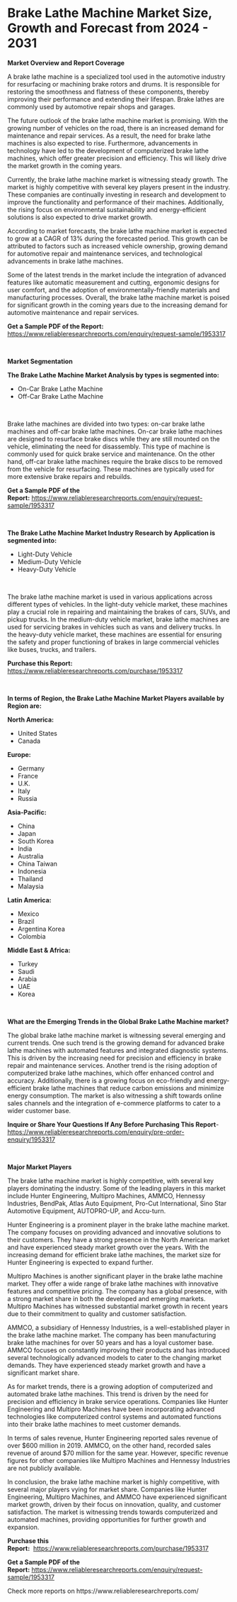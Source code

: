 <p><h1>Brake Lathe Machine Market Size, Growth and Forecast from 2024 - 2031</h1></p><p><strong>Market Overview and Report Coverage</strong></p>
<p><p>A brake lathe machine is a specialized tool used in the automotive industry for resurfacing or machining brake rotors and drums. It is responsible for restoring the smoothness and flatness of these components, thereby improving their performance and extending their lifespan. Brake lathes are commonly used by automotive repair shops and garages.</p><p>The future outlook of the brake lathe machine market is promising. With the growing number of vehicles on the road, there is an increased demand for maintenance and repair services. As a result, the need for brake lathe machines is also expected to rise. Furthermore, advancements in technology have led to the development of computerized brake lathe machines, which offer greater precision and efficiency. This will likely drive the market growth in the coming years.</p><p>Currently, the brake lathe machine market is witnessing steady growth. The market is highly competitive with several key players present in the industry. These companies are continually investing in research and development to improve the functionality and performance of their machines. Additionally, the rising focus on environmental sustainability and energy-efficient solutions is also expected to drive market growth.</p><p>According to market forecasts, the brake lathe machine market is expected to grow at a CAGR of 13% during the forecasted period. This growth can be attributed to factors such as increased vehicle ownership, growing demand for automotive repair and maintenance services, and technological advancements in brake lathe machines.</p><p>Some of the latest trends in the market include the integration of advanced features like automatic measurement and cutting, ergonomic designs for user comfort, and the adoption of environmentally-friendly materials and manufacturing processes. Overall, the brake lathe machine market is poised for significant growth in the coming years due to the increasing demand for automotive maintenance and repair services.</p></p>
<p><strong>Get a Sample PDF of the Report:</strong> <a href="https://www.reliableresearchreports.com/enquiry/request-sample/1953317">https://www.reliableresearchreports.com/enquiry/request-sample/1953317</a></p>
<p>&nbsp;</p>
<p><strong>Market Segmentation</strong></p>
<p><strong>The Brake Lathe Machine Market Analysis by types is segmented into:</strong></p>
<p><ul><li>On-Car Brake Lathe Machine</li><li>Off-Car Brake Lathe Machine</li></ul></p>
<p>&nbsp;</p>
<p><p>Brake lathe machines are divided into two types: on-car brake lathe machines and off-car brake lathe machines. On-car brake lathe machines are designed to resurface brake discs while they are still mounted on the vehicle, eliminating the need for disassembly. This type of machine is commonly used for quick brake service and maintenance. On the other hand, off-car brake lathe machines require the brake discs to be removed from the vehicle for resurfacing. These machines are typically used for more extensive brake repairs and rebuilds.</p></p>
<p><strong>Get a Sample PDF of the Report:</strong>&nbsp;<a href="https://www.reliableresearchreports.com/enquiry/request-sample/1953317">https://www.reliableresearchreports.com/enquiry/request-sample/1953317</a></p>
<p>&nbsp;</p>
<p><strong>The Brake Lathe Machine Market Industry Research by Application is segmented into:</strong></p>
<p><ul><li>Light-Duty Vehicle</li><li>Medium-Duty Vehicle</li><li>Heavy-Duty Vehicle</li></ul></p>
<p>&nbsp;</p>
<p><p>The brake lathe machine market is used in various applications across different types of vehicles. In the light-duty vehicle market, these machines play a crucial role in repairing and maintaining the brakes of cars, SUVs, and pickup trucks. In the medium-duty vehicle market, brake lathe machines are used for servicing brakes in vehicles such as vans and delivery trucks. In the heavy-duty vehicle market, these machines are essential for ensuring the safety and proper functioning of brakes in large commercial vehicles like buses, trucks, and trailers.</p></p>
<p><strong>Purchase this Report:</strong>&nbsp; <a href="https://www.reliableresearchreports.com/purchase/1953317">https://www.reliableresearchreports.com/purchase/1953317</a></p>
<p>&nbsp;</p>
<p><strong>In terms of Region, the Brake Lathe Machine Market Players available by Region are:</strong></p>
<p>
    <p> <strong> North America: </strong>
        <ul>
            <li>United States</li>
            <li>Canada</li>
        </ul>
        </p> 
    <p> <strong> Europe: </strong>
        <ul>
            <li>Germany</li>
            <li>France</li>
            <li>U.K.</li>
            <li>Italy</li>
            <li>Russia</li>
        </ul>
        </p> 
    <p> <strong> Asia-Pacific: </strong>
        <ul>
            <li>China</li>
            <li>Japan</li>
            <li>South Korea</li>
            <li>India</li>
            <li>Australia</li>
            <li>China Taiwan</li>
            <li>Indonesia</li>
            <li>Thailand</li>
            <li>Malaysia</li>
        </ul>
        </p> 
    <p> <strong> Latin America: </strong>
        <ul>
            <li>Mexico</li>
            <li>Brazil</li>
            <li>Argentina Korea</li>
            <li>Colombia</li>
        </ul>
        </p> 
    <p> <strong> Middle East & Africa: </strong>
        <ul>
            <li>Turkey</li>
            <li>Saudi</li>
            <li>Arabia</li>
            <li>UAE</li>
            <li>Korea</li>
        </ul>
    </p>
    </p>
<p>&nbsp;</p>
<p><strong>What are the Emerging Trends in the Global Brake Lathe Machine market?</strong></p>
<p><p>The global brake lathe machine market is witnessing several emerging and current trends. One such trend is the growing demand for advanced brake lathe machines with automated features and integrated diagnostic systems. This is driven by the increasing need for precision and efficiency in brake repair and maintenance services. Another trend is the rising adoption of computerized brake lathe machines, which offer enhanced control and accuracy. Additionally, there is a growing focus on eco-friendly and energy-efficient brake lathe machines that reduce carbon emissions and minimize energy consumption. The market is also witnessing a shift towards online sales channels and the integration of e-commerce platforms to cater to a wider customer base.</p></p>
<p><strong>Inquire or Share Your Questions If Any Before Purchasing This Report</strong>- <a href="https://www.reliableresearchreports.com/enquiry/pre-order-enquiry/1953317">https://www.reliableresearchreports.com/enquiry/pre-order-enquiry/1953317</a></p>
<p>&nbsp;</p>
<p><strong>Major Market Players</strong></p>
<p><p>The brake lathe machine market is highly competitive, with several key players dominating the industry. Some of the leading players in this market include Hunter Engineering, Multipro Machines, AMMCO, Hennessy Industries, BendPak, Atlas Auto Equipment, Pro-Cut International, Sino Star Automotive Equipment, AUTOPRO-UP, and Accu-turn.</p><p>Hunter Engineering is a prominent player in the brake lathe machine market. The company focuses on providing advanced and innovative solutions to their customers. They have a strong presence in the North American market and have experienced steady market growth over the years. With the increasing demand for efficient brake lathe machines, the market size for Hunter Engineering is expected to expand further.</p><p>Multipro Machines is another significant player in the brake lathe machine market. They offer a wide range of brake lathe machines with innovative features and competitive pricing. The company has a global presence, with a strong market share in both the developed and emerging markets. Multipro Machines has witnessed substantial market growth in recent years due to their commitment to quality and customer satisfaction.</p><p>AMMCO, a subsidiary of Hennessy Industries, is a well-established player in the brake lathe machine market. The company has been manufacturing brake lathe machines for over 50 years and has a loyal customer base. AMMCO focuses on constantly improving their products and has introduced several technologically advanced models to cater to the changing market demands. They have experienced steady market growth and have a significant market share.</p><p>As for market trends, there is a growing adoption of computerized and automated brake lathe machines. This trend is driven by the need for precision and efficiency in brake service operations. Companies like Hunter Engineering and Multipro Machines have been incorporating advanced technologies like computerized control systems and automated functions into their brake lathe machines to meet customer demands.</p><p>In terms of sales revenue, Hunter Engineering reported sales revenue of over $600 million in 2019. AMMCO, on the other hand, recorded sales revenue of around $70 million for the same year. However, specific revenue figures for other companies like Multipro Machines and Hennessy Industries are not publicly available.</p><p>In conclusion, the brake lathe machine market is highly competitive, with several major players vying for market share. Companies like Hunter Engineering, Multipro Machines, and AMMCO have experienced significant market growth, driven by their focus on innovation, quality, and customer satisfaction. The market is witnessing trends towards computerized and automated machines, providing opportunities for further growth and expansion.</p></p>
<p><strong>Purchase this Report:</strong>&nbsp;&nbsp;<a href="https://www.reliableresearchreports.com/purchase/1953317">https://www.reliableresearchreports.com/purchase/1953317</a></p>
<p></p>
<p><strong>Get a Sample PDF of the Report:</strong>&nbsp;<a href="https://www.reliableresearchreports.com/enquiry/request-sample/1953317">https://www.reliableresearchreports.com/enquiry/request-sample/1953317</a></p>
<p>Check more reports on https://www.reliableresearchreports.com/</p>